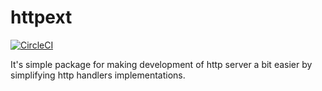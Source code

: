 # httpext

[![CircleCI](https://circleci.com/gh/alikhil/httpext.svg?style=svg)](https://circleci.com/gh/alikhil/httpext)

It's simple package for making development of http server a bit easier by simplifying http handlers implementations.

